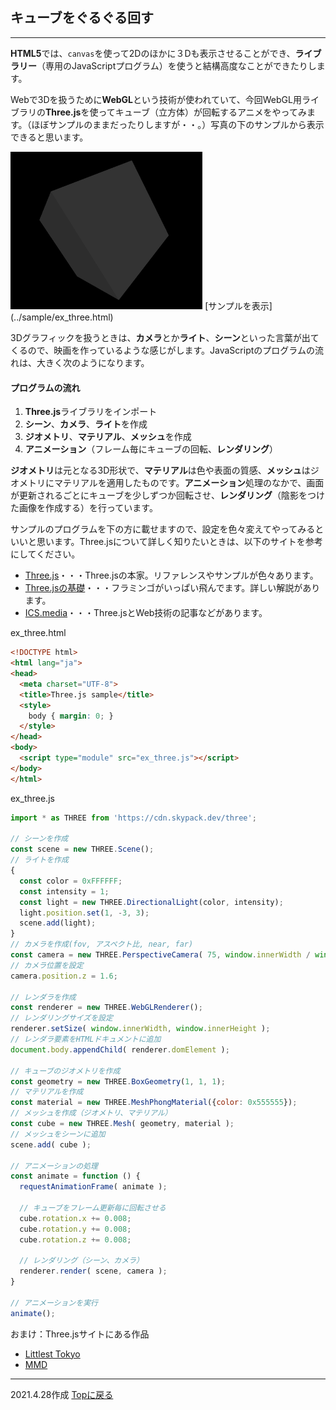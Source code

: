 ## キューブをぐるぐる回す
---


**HTML5**では、`canvas`を使って2Dのほかに３Dも表示させることができ、**ライブラリー**（専用のJavaScriptプログラム）を使うと結構高度なことができたりします。

Webで3Dを扱うために**WebGL**という技術が使われていて、今回WebGL用ライブラリの**Three.js**を使ってキューブ（立方体）が回転するアニメをやってみます。（ほぼサンプルのままだったりしますが・・。）写真の下のサンプルから表示できると思います。

<img src="../images/cube.png" alt="cube" style="zoom:30%;" />
[サンプルを表示](../sample/ex_three.html)

3Dグラフィックを扱うときは、**カメラ**とか**ライト**、**シーン**といった言葉が出てくるので、映画を作っているような感じがします。JavaScriptのプログラムの流れは、大きく次のようになります。

#### プログラムの流れ  
1. **Three.js**ライブラリをインポート  
2. **シーン**、**カメラ**、**ライト**を作成  
3. **ジオメトリ**、**マテリアル**、**メッシュ**を作成  
4. **アニメーション**（フレーム毎にキューブの回転、**レンダリング**）

**ジオメトリ**は元となる3D形状で、**マテリアル**は色や表面の質感、**メッシュ**はジオメトリにマテリアルを適用したものです。**アニメーション**処理のなかで、画面が更新されるごとにキューブを少しずつか回転させ、**レンダリング**（陰影をつけた画像を作成する）を行っています。

サンプルのプログラムを下の方に載せますので、設定を色々変えてやってみるといいと思います。Three.jsについて詳しく知りたいときは、以下のサイトを参考にしてください。

- [Three.js](https://threejs.org/docs/index.html#manual/ja/introduction/Creating-a-scene)・・・Three.jsの本家。リファレンスやサンプルが色々あります。
- [Three.jsの基礎](https://threejsfundamentals.org/threejs/lessons/ja/)・・・フラミンゴがいっぱい飛んでます。詳しい解説があります。
- [ICS.media](https://ics.media/tutorial-three/)・・・Three.jsとWeb技術の記事などがあります。

ex_three.html
```html
<!DOCTYPE html>
<html lang="ja">
<head>
  <meta charset="UTF-8">
  <title>Three.js sample</title>
  <style>
    body { margin: 0; }
  </style>
</head>
<body>
  <script type="module" src="ex_three.js"></script> 
</body>
</html>
```
ex_three.js
```javascript
import * as THREE from 'https://cdn.skypack.dev/three';

// シーンを作成
const scene = new THREE.Scene();
// ライトを作成
{
  const color = 0xFFFFFF;
  const intensity = 1;
  const light = new THREE.DirectionalLight(color, intensity);
  light.position.set(1, -3, 3);
  scene.add(light);
}
// カメラを作成(fov, アスペクト比, near, far)
const camera = new THREE.PerspectiveCamera( 75, window.innerWidth / window.innerHeight, 0.1, 1000 );
// カメラ位置を設定
camera.position.z = 1.6;

// レンダラを作成
const renderer = new THREE.WebGLRenderer();
// レンダリングサイズを設定
renderer.setSize( window.innerWidth, window.innerHeight );
// レンダラ要素をHTMLドキュメントに追加
document.body.appendChild( renderer.domElement );

// キューブのジオメトリを作成
const geometry = new THREE.BoxGeometry(1, 1, 1);
// マテリアルを作成
const material = new THREE.MeshPhongMaterial({color: 0x555555});
// メッシュを作成（ジオメトリ、マテリアル）
const cube = new THREE.Mesh( geometry, material );
// メッシュをシーンに追加
scene.add( cube );

// アニメーションの処理
const animate = function () {
  requestAnimationFrame( animate );

  // キューブをフレーム更新毎に回転させる
  cube.rotation.x += 0.008;
  cube.rotation.y += 0.008;
  cube.rotation.z += 0.008;

  // レンダリング（シーン、カメラ）
  renderer.render( scene, camera );
}

// アニメーションを実行
animate();
```
おまけ：Three.jsサイトにある作品
- [Littlest Tokyo](https://threejs.org/examples/#webgl_animation_keyframes)
- [MMD](https://threejs.org/examples/#webgl_loader_mmd_audio)


---
2021.4.28作成
[Topに戻る](../index.html)